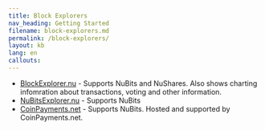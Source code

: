 ```yaml
---
title: Block Explorers
nav_heading: Getting Started
filename: block-explorers.md
permalink: /block-explorers/
layout: kb
lang: en
callouts:
---
```


  * [BlockExplorer.nu](http://blockexplorer.nu/) - Supports NuBits and NuShares. Also shows charting infomration about transactions, voting and other information.
  * [NuBitsExplorer.nu](https://NuBitsExplorer.nu) - Supports NuBits
  * [CoinPayments.net](http://explorer.coinpayments.net/index.php?chain=17) - Supports NuBits. Hosted and supported by CoinPayments.net.
